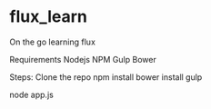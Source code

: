 # flux_learn
On the go learning flux

Requirements
  Nodejs
  NPM
  Gulp
  Bower
  
Steps:
  Clone the repo
  npm install
  bower install
  gulp
  
  node app.js

